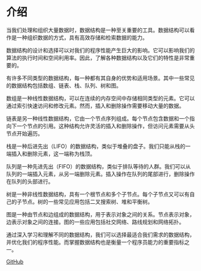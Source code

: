 # 介绍

当我们处理和组织大量数据时，数据结构是一种至关重要的工具。数据结构可以看作是一种组织数据的方式，具有高效存储和检索数据的能力。

数据结构的设计和选择可以对我们的程序性能产生巨大的影响。它可以影响我们的算法的执行时间和空间利用率。因此，了解各种数据结构以及它们的特性是非常重要的。

有许多不同类型的数据结构，每一种都有其自身的优势和适用场景。其中一些常见的数据结构包括数组、链表、栈、队列、树和图。

数组是一种线性数据结构，可以在连续的内存空间中存储相同类型的元素。它可以通过索引快速访问和修改元素。然而，插入和删除操作需要移动大量的数据。

链表是另一种线性数据结构，它由一个节点序列组成。每个节点包含数据和一个指向下一个节点的引用。这种结构允许灵活的插入和删除操作，但访问元素需要从头节点开始遍历。

栈是一种后进先出（LIFO）的数据结构，类似于堆叠的盘子。我们只能从栈的一端插入和删除元素，这一端称为栈顶。

队列是一种先进先出（FIFO）的数据结构，类似于排队等待的人群。我们可以从队列的一端插入元素，从另一端删除元素。插入操作在队列的尾部进行，删除操作在队列的头部进行。

树是一种非线性数据结构，具有一个根节点和多个子节点。每个子节点又可以有自己的子节点。树的一些常见应用包括二叉搜索树、堆和平衡树。

图是一种由节点和边组成的数据结构，用于表示对象之间的关系。节点表示对象，边表示对象之间的连接。图的一些应用包括社交网络、路线规划和网络拓扑。

通过深入学习和理解不同的数据结构，我们可以选择最适合我们需求的数据结构，并优化我们的程序性能。而掌握数据结构也是衡量一个程序员能力的重要指标之一。


<!-- 相对路径 -->
<!-- [指南11](/guide/assets.md)  
[指南22](/guide/bundler.md)   -->
<!-- URL -->
[GitHub](https://github.com/lucaswangdev/algorithm-learning)
